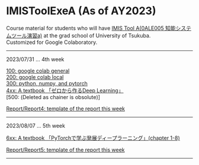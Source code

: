 # IMISToolExeA (As of AY2023)  

Course material for students who will have [IMIS Tool A(0ALE005 知能システムツール演習a)](https://kdb.tsukuba.ac.jp/syllabi/2023/0ALE005/jpn/) at the grad school of University of Tsukuba.  
Customized for Google Colaboratory.  

---
2023/07/31 ... 4th week  

[100: google colab general](https://github.com/kameda-yoshinari/IMISToolExeA/blob/main/100_ColabTutorial.ipynb)  
[200: google colab local](https://github.com/kameda-yoshinari/IMISToolExeA/blob/main/200_ColabTweak.ipynb)  
[300: python, numpy, and pytorch](https://github.com/kameda-yoshinari/IMISToolExeA/blob/main/300_PyTorch.ipynb)  
[4xx: A textbook 「ゼロから作るDeep Learning」](https://github.com/kameda-yoshinari/IMISToolExeA/tree/main/400)  
[500: (Deleted as chainer is obsolute)]  

[Report/Report4: template of the report this week](https://github.com/kameda-yoshinari/IMISToolExeA/tree/main/Report)

---
2023/08/07 ... 5th week  

[6xx: A textbook 「PyTorchで学ぶ発展ディープラーニング」(chapter 1-8)](https://github.com/kameda-yoshinari/IMISToolExeA/tree/main/600)

[Report/Report5: template of the report this week](https://github.com/kameda-yoshinari/IMISToolExeA/tree/main/Report)  

---
